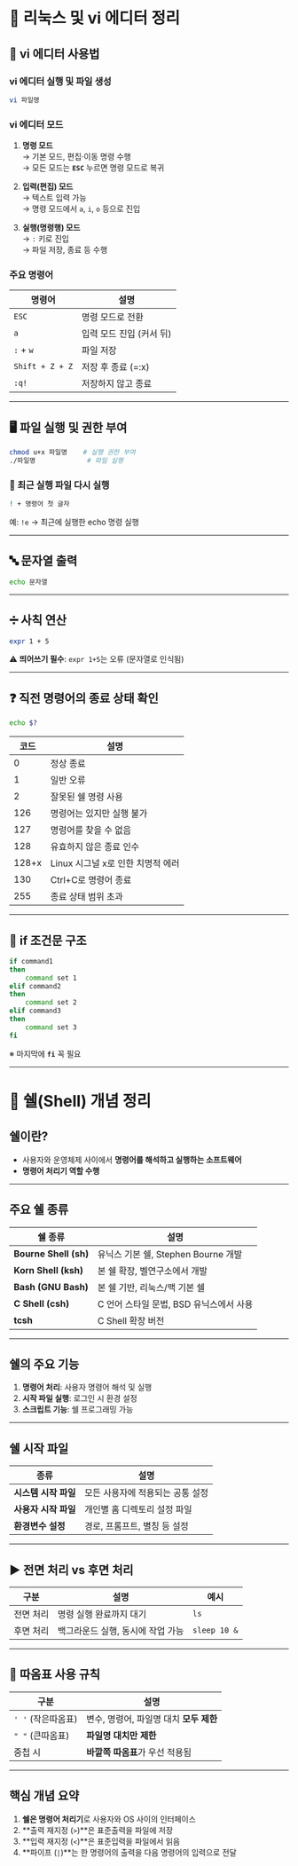 # 📘 리눅스 및 vi 에디터 정리

## 📄 vi 에디터 사용법

### vi 에디터 실행 및 파일 생성
```bash
vi 파일명
```

### vi 에디터 모드
1. **명령 모드**  
   → 기본 모드, 편집·이동 명령 수행  
   → 모든 모드는 **`ESC`** 누르면 명령 모드로 복귀

2. **입력(편집) 모드**  
   → 텍스트 입력 가능  
   → 명령 모드에서 `a`, `i`, `o` 등으로 진입

3. **실행(명령행) 모드**  
   → `:` 키로 진입  
   → 파일 저장, 종료 등 수행

### 주요 명령어
| 명령어 | 설명 |
|--------|------|
| `ESC` | 명령 모드로 전환 |
| `a` | 입력 모드 진입 (커서 뒤) |
| `:` + `w` | 파일 저장 |
| `Shift + Z + Z` | 저장 후 종료 (=:x) |
| `:q!` | 저장하지 않고 종료 |

---

## 🖥 파일 실행 및 권한 부여

```bash
chmod u+x 파일명    # 실행 권한 부여
./파일명             # 파일 실행
```

### 🔁 최근 실행 파일 다시 실행
```bash
! + 명령어 첫 글자
```
예: `!e` → 최근에 실행한 echo 명령 실행

---

## 🔤 문자열 출력
```bash
echo 문자열
```

---

## ➗ 사칙 연산
```bash
expr 1 + 5
```
⚠️ **띄어쓰기 필수**: `expr 1+5`는 오류 (문자열로 인식됨)

---

## ❓ 직전 명령어의 종료 상태 확인
```bash
echo $?
```

| 코드 | 설명 |
|------|------|
| 0 | 정상 종료 |
| 1 | 일반 오류 |
| 2 | 잘못된 쉘 명령 사용 |
| 126 | 명령어는 있지만 실행 불가 |
| 127 | 명령어를 찾을 수 없음 |
| 128 | 유효하지 않은 종료 인수 |
| 128+x | Linux 시그널 x로 인한 치명적 에러 |
| 130 | Ctrl+C로 명령어 종료 |
| 255 | 종료 상태 범위 초과 |

---

## 🔁 if 조건문 구조
```bash
if command1
then
    command set 1
elif command2
then
    command set 2
elif command3
then
    command set 3
fi
```
※ 마지막에 **`fi`** 꼭 필요

---

# 🧠 쉘(Shell) 개념 정리

## 쉘이란?
- 사용자와 운영체제 사이에서 **명령어를 해석하고 실행하는 소프트웨어**
- **명령어 처리기 역할 수행**

---

## 주요 쉘 종류

| 쉘 종류 | 설명 |
|---------|------|
| **Bourne Shell (sh)** | 유닉스 기본 쉘, Stephen Bourne 개발 |
| **Korn Shell (ksh)** | 본 쉘 확장, 벨연구소에서 개발 |
| **Bash (GNU Bash)** | 본 쉘 기반, 리눅스/맥 기본 쉘 |
| **C Shell (csh)** | C 언어 스타일 문법, BSD 유닉스에서 사용 |
| **tcsh** | C Shell 확장 버전 |

---

## 쉘의 주요 기능

1. **명령어 처리**: 사용자 명령어 해석 및 실행  
2. **시작 파일 실행**: 로그인 시 환경 설정  
3. **스크립트 기능**: 쉘 프로그래밍 가능

---

## 쉘 시작 파일

| 종류 | 설명 |
|------|------|
| **시스템 시작 파일** | 모든 사용자에 적용되는 공통 설정 |
| **사용자 시작 파일** | 개인별 홈 디렉토리 설정 파일 |
| **환경변수 설정** | 경로, 프롬프트, 별칭 등 설정 |

---

## ▶ 전면 처리 vs 후면 처리

| 구분 | 설명 | 예시 |
|------|------|------|
| 전면 처리 | 명령 실행 완료까지 대기 | `ls` |
| 후면 처리 | 백그라운드 실행, 동시에 작업 가능 | `sleep 10 &` |

---

## 📝 따옴표 사용 규칙

| 구분 | 설명 |
|------|------|
| `' '` (작은따옴표) | 변수, 명령어, 파일명 대치 **모두 제한** |
| `" "` (큰따옴표) | **파일명 대치만 제한** |
| 중첩 시 | **바깥쪽 따옴표**가 우선 적용됨 |

---

## 핵심 개념 요약

1. **쉘은 명령어 처리기**로 사용자와 OS 사이의 인터페이스  
2. **출력 재지정 (`>`)**은 표준출력을 파일에 저장  
3. **입력 재지정 (`<`)**은 표준입력을 파일에서 읽음  
4. **파이프 (`|`)**는 한 명령어의 출력을 다음 명령어의 입력으로 전달

